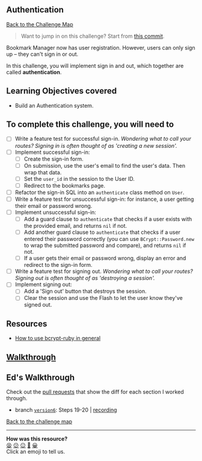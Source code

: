 ## Authentication

[Back to the Challenge Map](00_challenge_map.md#challenges)

> Want to jump in on this challenge? Start from [this commit](https://github.com/sjmog/bookmark_manager/commit/d3fa868bb2699924cd3418ef77aec697cbbc26b8).

Bookmark Manager now has user registration. However, users can only sign up – they can't sign in or out.

In this challenge, you will implement sign in and out, which together are called **authentication**.

## Learning Objectives covered

* Build an Authentication system.

## To complete this challenge, you will need to

- [ ] Write a feature test for successful sign-in. _Wondering what to call your routes? Signing in is often thought of as 'creating a new session'._
- [ ] Implement successful sign-in:
  - [ ] Create the sign-in form.
  - [ ] On submission, use the user's email to find the user's data. Then wrap that data.
  - [ ] Set the `user_id` in the session to the User ID.
  - [ ] Redirect to the bookmarks page.
- [ ] Refactor the sign-in SQL into an `authenticate` class method on `User`.
- [ ] Write a feature test for unsuccessful sign-in: for instance, a user getting their email or password wrong.
- [ ] Implement unsuccessful sign-in:
  - [ ] Add a guard clause to `authenticate` that checks if a user exists with the provided email, and returns `nil` if not.
  - [ ] Add another guard clause to `authenticate` that checks if a user entered their password correctly (you can use `BCrypt::Password.new` to wrap the submitted password and compare), and returns `nil` if not.
  - [ ] If a user gets their email or password wrong, display an error and redirect to the sign-in form.
- [ ] Write a feature test for signing out. _Wondering what to call your routes? Signing out is often thought of as 'destroying a session'._
- [ ] Implement signing out:
  - [ ] Add a 'Sign out' button that destroys the session.
  - [ ] Clear the session and use the Flash to let the user know they've signed out.

## Resources

* [How to use bcrypt-ruby in general](https://github.com/codahale/bcrypt-ruby)

## [Walkthrough](walkthroughs/20.md)

## Ed's Walkthrough
Check out the [pull requests](https://github.com/dearshrewdwit/demo_bookmark_manager/pulls) that show the diff for each section I worked through.
- branch [`version6`](https://github.com/dearshrewdwit/demo_bookmark_manager/tree/version6): Steps 19-20 | [recording](https://youtu.be/sV346p8zIkQ)

[Back to the challenge map](./00_challenge_map.md)

<!-- BEGIN GENERATED SECTION DO NOT EDIT -->

---

**How was this resource?**  
[😫](https://airtable.com/shrUJ3t7KLMqVRFKR?prefill_Repository=course&prefill_File=bookmark_manager/20_authentication.md&prefill_Sentiment=😫) [😕](https://airtable.com/shrUJ3t7KLMqVRFKR?prefill_Repository=course&prefill_File=bookmark_manager/20_authentication.md&prefill_Sentiment=😕) [😐](https://airtable.com/shrUJ3t7KLMqVRFKR?prefill_Repository=course&prefill_File=bookmark_manager/20_authentication.md&prefill_Sentiment=😐) [🙂](https://airtable.com/shrUJ3t7KLMqVRFKR?prefill_Repository=course&prefill_File=bookmark_manager/20_authentication.md&prefill_Sentiment=🙂) [😀](https://airtable.com/shrUJ3t7KLMqVRFKR?prefill_Repository=course&prefill_File=bookmark_manager/20_authentication.md&prefill_Sentiment=😀)  
Click an emoji to tell us.

<!-- END GENERATED SECTION DO NOT EDIT -->

